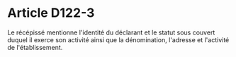 # Article D122-3

Le récépissé mentionne l'identité du déclarant et le statut sous couvert duquel il exerce son activité ainsi que la dénomination, l'adresse et l'activité de l'établissement.